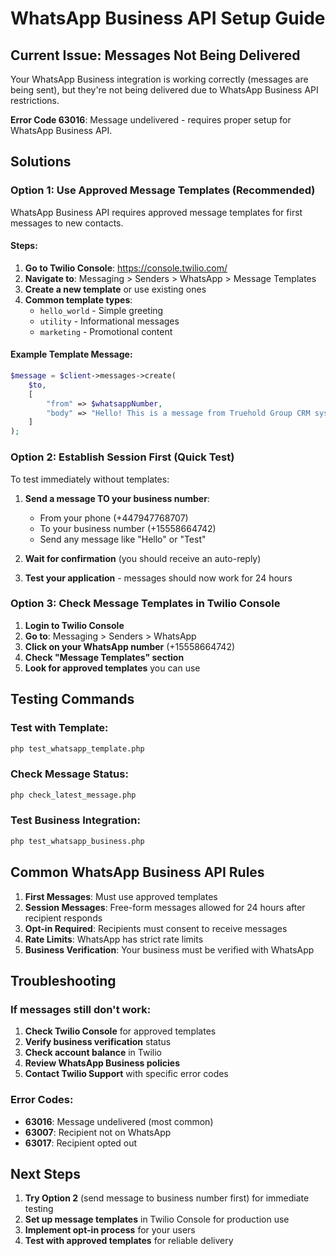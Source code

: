 # WhatsApp Business API Setup Guide

## Current Issue: Messages Not Being Delivered

Your WhatsApp Business integration is working correctly (messages are being sent), but they're not being delivered due to WhatsApp Business API restrictions.

**Error Code 63016**: Message undelivered - requires proper setup for WhatsApp Business API.

## Solutions

### Option 1: Use Approved Message Templates (Recommended)

WhatsApp Business API requires approved message templates for first messages to new contacts.

#### Steps:
1. **Go to Twilio Console**: https://console.twilio.com/
2. **Navigate to**: Messaging > Senders > WhatsApp > Message Templates
3. **Create a new template** or use existing ones
4. **Common template types**:
   - `hello_world` - Simple greeting
   - `utility` - Informational messages
   - `marketing` - Promotional content

#### Example Template Message:
```php
$message = $client->messages->create(
    $to,
    [
        "from" => $whatsappNumber,
        "body" => "Hello! This is a message from Truehold Group CRM system."
    ]
);
```

### Option 2: Establish Session First (Quick Test)

To test immediately without templates:

1. **Send a message TO your business number**:
   - From your phone (+447947768707)
   - To your business number (+15558664742)
   - Send any message like "Hello" or "Test"

2. **Wait for confirmation** (you should receive an auto-reply)

3. **Test your application** - messages should now work for 24 hours

### Option 3: Check Message Templates in Twilio Console

1. **Login to Twilio Console**
2. **Go to**: Messaging > Senders > WhatsApp
3. **Click on your WhatsApp number** (+15558664742)
4. **Check "Message Templates" section**
5. **Look for approved templates** you can use

## Testing Commands

### Test with Template:
```bash
php test_whatsapp_template.php
```

### Check Message Status:
```bash
php check_latest_message.php
```

### Test Business Integration:
```bash
php test_whatsapp_business.php
```

## Common WhatsApp Business API Rules

1. **First Messages**: Must use approved templates
2. **Session Messages**: Free-form messages allowed for 24 hours after recipient responds
3. **Opt-in Required**: Recipients must consent to receive messages
4. **Rate Limits**: WhatsApp has strict rate limits
5. **Business Verification**: Your business must be verified with WhatsApp

## Troubleshooting

### If messages still don't work:

1. **Check Twilio Console** for approved templates
2. **Verify business verification** status
3. **Check account balance** in Twilio
4. **Review WhatsApp Business policies**
5. **Contact Twilio Support** with specific error codes

### Error Codes:
- **63016**: Message undelivered (most common)
- **63007**: Recipient not on WhatsApp
- **63017**: Recipient opted out

## Next Steps

1. **Try Option 2** (send message to business number first) for immediate testing
2. **Set up message templates** in Twilio Console for production use
3. **Implement opt-in process** for your users
4. **Test with approved templates** for reliable delivery
